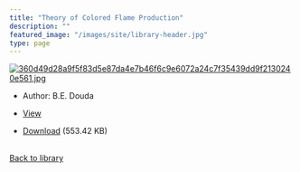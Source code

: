 ```yaml
---
title: "Theory of Colored Flame Production"
description: ""
featured_image: "/images/site/library-header.jpg"
type: page
---
```


<a href="https://drive.google.com/file/d/1RGLcwpl9Sk9l3huj3sRSK8UxpG9qS1D0/view" target="_blank">![360d49d28a9f5f83d5e87da4e7b46f6c9e6072a24c7f35439dd9f2130240e561.jpg](/images/library/360d49d28a9f5f83d5e87da4e7b46f6c9e6072a24c7f35439dd9f2130240e561.jpg)</a>
* Author: B.E. Douda
* <a href="https://drive.google.com/file/d/1RGLcwpl9Sk9l3huj3sRSK8UxpG9qS1D0/view" target="_blank">View</a>

* [Download](https://drive.google.com/uc?export=download&id=1RGLcwpl9Sk9l3huj3sRSK8UxpG9qS1D0) (553.42 KB)

<br />[Back to library](/library/)
